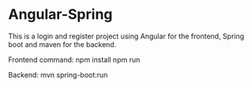# Angular-Spring

This is a login and register project using Angular for the frontend, Spring boot and maven for the backend.

Frontend command:
npm install
npm run

Backend:
mvn spring-boot:run
